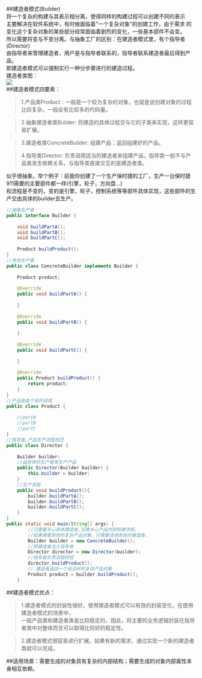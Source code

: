 ##建造者模式(Builder)  
将一个复杂的构建与其表示相分离，使得同样的构建过程可以创建不同的表示  
主要解决在软件系统中，有时候面临着"一个复杂对象"的创建工作，由于需求
的变化这个复杂对象的某些部分经常面临着剧烈的变化，一些基本部件不会变。    
所以需要将变与不变分离。与抽象工厂的区别：在建造者模式里，有个指导者(Director)  
由指导者来管理建造者，用户是与指导者联系的，指导者联系建造者最后得到产品。  
即建造者模式可以强制实行一种分步骤进行的建造过程。  
建造者类图：  
![](http://www.hubwiz.com/course/5710cb2e08ce8b3d3a1430f1/img/builder.png)  
##建造者模式四要素：  

> 1.产品类Product：一般是一个较为复杂的对象，也就是说创建对象的过程比较复杂，一般会有比较多的代码量。

> 2.抽象建造者类Builder: 将建造的具体过程交与它的子类来实现，这样更容易扩展。

> 3.建造者类ConcreteBuilder: 组建产品；返回组建好的产品。

> 4.指导类Director: 负责调用适当的建造者来组建产品，指导类一般不与产品类发生依赖关系，与指导类直接交互的是建造者类。  

似乎很抽象。举个例子：前面你创建了一个生产保时捷的工厂，生产一台保时捷911需要的主要部件都一样(引擎，轮子，方向盘...)  
和流程是不变的，变的是引擎，轮子，控制系统等等部件具体实现，这些部件的生产交由具体的builder去生产。  
```Java
//抽象生产者
public interface Builder {
 
    void buildPartA();
    void buildPartB();
    void buildPartC();
 
    Product buildProduct();
}
//具体生产者
public class ConcreteBuilder implements Builder {
 
    Product product;
 
    @Override
    public void buildPartA() {
 
    }
 
    @Override
    public void buildPartB() {
 
    }
 
    @Override
    public void buildPartC() {
 
    }
 
    @Override
    public Product buildProduct() {
        return product;
    }
}
//产品由各个组件组成
public class Product {
 
    //partA
    //partB
    //partC
}
//指导者,产品生产流程规范
public class Director {
 
    Builder builder;
    //由具体的生产者来生产产品
    public Director(Builder builder) {
        this.builder = builder;
    }
    //生产流程
    public void buildProduct(){
        builder.buildPartA();
        builder.buildPartB();
        builder.buildPartC();
    }
}
public static void main(String[] args) {
        //只需要关心具体建造者,无需关心产品内部构建流程。
        //如果需要其他的复杂产品对象，只需要选择其他的建造者.
        Builder builder = new ConcreteBuilder();
        //把建造者注入指导者
        Director director = new Director(builder);
        //指导者负责流程把控
        director.buildProduct();
        // 建造者返回一个组合好的复杂产品对象
        Product product = builder.buildProduct();
    }
```   
##建造者模式优点：  
> 1.建造者模式的封装性很好。使用建造者模式可以有效的封装变化，在使用建造者模式的场景中，  
一般产品类和建造者类是比较稳定的，因此，将主要的业务逻辑封装在指导者类中对整体而言可以取得比较好的稳定性。  

> 2.建造者模式很容易进行扩展。如果有新的需求，通过实现一个新的建造者类就可以完成。  

##适用场景：需要生成的对象具有复杂的内部结构；需要生成的对象内部属性本身相互依赖。
